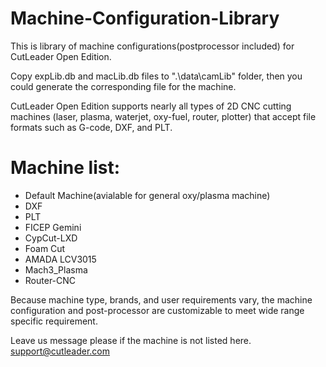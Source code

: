 # Machine-Configuration-Library
This is library of machine configurations(postprocessor included) for CutLeader Open Edition.

Copy expLib.db and macLib.db files to ".\data\camLib\" folder, then you could generate the corresponding file for the machine. 

CutLeader Open Edition supports nearly all types of 2D CNC cutting machines (laser, plasma, waterjet, oxy-fuel, router, plotter) that accept file formats such as G-code, DXF, and PLT.

# Machine list:
- Default Machine(avialable for general oxy/plasma machine)
- DXF
- PLT
- FICEP Gemini
- CypCut-LXD
- Foam Cut
- AMADA LCV3015
- Mach3_Plasma
- Router-CNC

Because machine type, brands, and user requirements vary, the machine configuration and post-processor are customizable to meet wide range specific requirement.

Leave us message please if the machine is not listed here. support@cutleader.com


